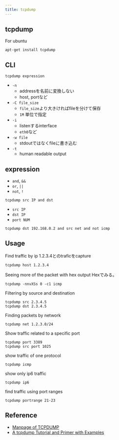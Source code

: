 ```yaml
---
title: tcpdump
---
```


## tcpdump
For ubuntu

```
apt-get install tcpdump
```

## CLI

```
tcpdump expression
```

* `-n`
    * addressを名前に変換しない
    * host, portなど
* `-C file_size`
    * `file_size`より大きければfileを分けて保存
    * `1M` 単位で指定
* `-i`
    * listenするinterface
    * `eth0`など
* `-w file`
    * stdoutではなくfileに書き込む
* `-t`
    * human readable output

## expression
* `and`, `&&`
* `or`, `||`
* `not`, `!`

```
tcpdump src IP and dst
```

* `src IP`
* `dst IP`
* `port NUM`

```
tcpdump dst 192.168.0.2 and src net and not icmp
```


## Usage

Find traffic by ip
1.2.3.4とのtraficをcapture

```
tcpdump host 1.2.3.4
```

Seeing more of the packet with hex output
Hexでみる。

```
tcpdump -nnvXSs 0 -c1 icmp
```

Filtering by source and destination

```
tcpdump src 2.3.4.5 
tcpdump dst 2.3.4.5 
```

Finding packets by network

```
tcpdump net 1.2.3.0/24
```

Show traffic related to a specific port

```
tcpdump port 3389 
tcpdump src port 1025
```

show traffic of one protocol

```
tcpdump icmp
```

show only ip6 traffic

```
tcpdump ip6
```

find traffic using port ranges

```
tcpdump portrange 21-23
```


## Reference
* [Manpage of TCPDUMP](https://www.tcpdump.org/tcpdump_man.html)
* [A tcpdump Tutorial and Primer with Examples](https://danielmiessler.com/study/tcpdump/)
